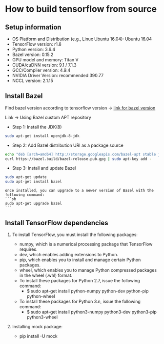# How to build tensorflow from source

## Setup information
- OS Platform and Distribution (e.g., Linux Ubuntu 16.04): Ubuntu 16.04
- TensorFlow version: r1.8
- Python version: 3.6.4
- Bazel version: 0.15.2
- GPU model and memory: Titan V
- CUDA/cuDNN version: 9.1 / 7.1.3
- GCC/Compiler version: 4.9.4
- NVIDIA Driver Version: recommended 390.77
- NCCL version: 2.1.15

## Install Bazel
Find bazel version according to tensorflow version → [link for bazel version](link)

Link → Using Bazel custom APT repository

- Step 1: Install the JDK(8)
```sh
sudo apt-get install openjdk-8-jdk
```

- Step 2: Add Bazel distribution URI as a package source
```sh
echo "deb [arch=amd64] http://storage.googleapis.com/bazel-apt stable jdk1.8" | sudo tee /etc/apt/sources.list.d/bazel.list
curl https://bazel.build/bazel-release.pub.gpg | sudo apt-key add -
```

- Step 3: Install and update Bazel
```sh
sudo apt-get update
sudo apt-get install bazel
```

    once installed, you can upgrade to a newer version of Bazel with the following command:
    ```sh
    sudo apt-get upgrade bazel
    ```

## Install TensorFlow dependencies
1. To install TensorFlow, you must install the following packages:
   - numpy, which is a numerical processing package that TensorFlow requires.
   - dev, which enables adding extensions to Python.
   - pip, which enables you to install and manage certain Python packages.
   - wheel, which enables you to manage Python compressed packages in the wheel (.whl) format.
   - To install these packages for Python 2.7, issue the following command:
     - $ sudo apt-get install python-numpy python-dev python-pip python-wheel
   - To install these packages for Python 3.n, issue the following command:
     - $ sudo apt-get install python3-numpy python3-dev python3-pip python3-wheel

2. Installing mock package:
   - pip install -U mock
